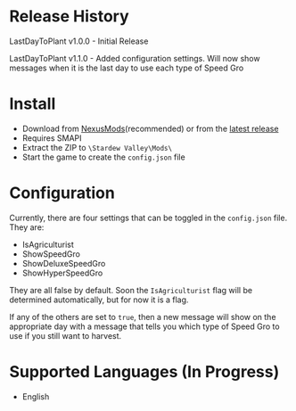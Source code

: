 # Release History
LastDayToPlant v1.0.0 - Initial Release

LastDayToPlant v1.1.0 - Added configuration settings. Will now show messages when it is the last day to use each type of Speed Gro

# Install
- Download from [NexusMods](https://www.nexusmods.com/stardewvalley/mods/7917)(recommended) or from the [latest release](/dmcrider/LastDayToPlant/releases/latest)
- Requires SMAPI
- Extract the ZIP to `\Stardew Valley\Mods\`
- Start the game to create the `config.json` file

# Configuration
Currently, there are four settings that can be toggled in the `config.json` file. They are:
- IsAgriculturist
- ShowSpeedGro
- ShowDeluxeSpeedGro
- ShowHyperSpeedGro

They are all false by default. Soon the `IsAgriculturist` flag will be determined automatically, but for now it is a flag.

If any of the others are set to `true`, then a new message will show on the appropriate day with a message that tells you which type of Speed Gro to use if you still want to harvest.

# Supported Languages (In Progress)
- English
